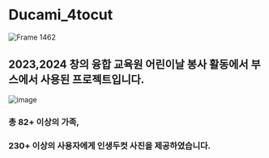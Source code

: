 # Ducami_4tocut
![Frame 1462](https://github.com/ducami-org/Ducami_4tocut/assets/113758772/4cf083b8-d1b6-441b-9317-fb02afdcbb87)

## 2023,2024 창의 융합 교육원 어린이날 봉사 활동에서 부스에서 사용된 프로젝트입니다.
![image](https://github.com/ducami-org/Ducami_4tocut/assets/113758772/2f65d698-2345-4c95-8874-daca28661775)

### 총 82+ 이상의 가족,
### 230+ 이상의 사용자에게 인생두컷 사진을 제공하였습니다.
